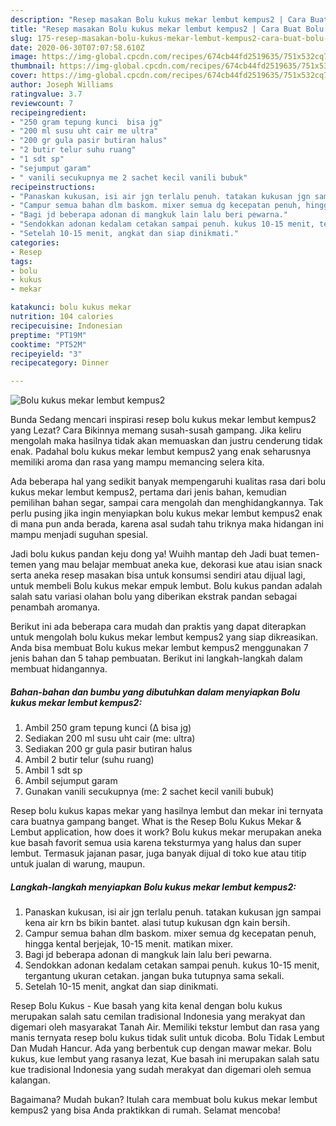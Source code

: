 ```yaml
---
description: "Resep masakan Bolu kukus mekar lembut kempus2 | Cara Buat Bolu kukus mekar lembut kempus2 Yang Enak Banget"
title: "Resep masakan Bolu kukus mekar lembut kempus2 | Cara Buat Bolu kukus mekar lembut kempus2 Yang Enak Banget"
slug: 175-resep-masakan-bolu-kukus-mekar-lembut-kempus2-cara-buat-bolu-kukus-mekar-lembut-kempus2-yang-enak-banget
date: 2020-06-30T07:07:58.610Z
image: https://img-global.cpcdn.com/recipes/674cb44fd2519635/751x532cq70/bolu-kukus-mekar-lembut-kempus2-foto-resep-utama.jpg
thumbnail: https://img-global.cpcdn.com/recipes/674cb44fd2519635/751x532cq70/bolu-kukus-mekar-lembut-kempus2-foto-resep-utama.jpg
cover: https://img-global.cpcdn.com/recipes/674cb44fd2519635/751x532cq70/bolu-kukus-mekar-lembut-kempus2-foto-resep-utama.jpg
author: Joseph Williams
ratingvalue: 3.7
reviewcount: 7
recipeingredient:
- "250 gram tepung kunci  bisa jg"
- "200 ml susu uht cair me ultra"
- "200 gr gula pasir butiran halus"
- "2 butir telur suhu ruang"
- "1 sdt sp"
- "sejumput garam"
- " vanili secukupnya me 2 sachet kecil vanili bubuk"
recipeinstructions:
- "Panaskan kukusan, isi air jgn terlalu penuh. tatakan kukusan jgn sampai kena air krn bs bikin bantet. alasi tutup kukusan dgn kain bersih."
- "Campur semua bahan dlm baskom. mixer semua dg kecepatan penuh, hingga kental berjejak, 10-15 menit. matikan mixer."
- "Bagi jd beberapa adonan di mangkuk lain lalu beri pewarna."
- "Sendokkan adonan kedalam cetakan sampai penuh. kukus 10-15 menit, tergantung ukuran cetakan. jangan buka tutupnya sama sekali."
- "Setelah 10-15 menit, angkat dan siap dinikmati."
categories:
- Resep
tags:
- bolu
- kukus
- mekar

katakunci: bolu kukus mekar 
nutrition: 104 calories
recipecuisine: Indonesian
preptime: "PT19M"
cooktime: "PT52M"
recipeyield: "3"
recipecategory: Dinner

---
```



![Bolu kukus mekar lembut kempus2](https://img-global.cpcdn.com/recipes/674cb44fd2519635/751x532cq70/bolu-kukus-mekar-lembut-kempus2-foto-resep-utama.jpg)

Bunda Sedang mencari inspirasi resep bolu kukus mekar lembut kempus2 yang Lezat? Cara Bikinnya memang susah-susah gampang. Jika keliru mengolah maka hasilnya tidak akan memuaskan dan justru cenderung tidak enak. Padahal bolu kukus mekar lembut kempus2 yang enak seharusnya memiliki aroma dan rasa yang mampu memancing selera kita.

Ada beberapa hal yang sedikit banyak mempengaruhi kualitas rasa dari bolu kukus mekar lembut kempus2, pertama dari jenis bahan, kemudian pemilihan bahan segar, sampai cara mengolah dan menghidangkannya. Tak perlu pusing jika ingin menyiapkan bolu kukus mekar lembut kempus2 enak di mana pun anda berada, karena asal sudah tahu triknya maka hidangan ini mampu menjadi suguhan spesial.

Jadi bolu kukus pandan keju dong ya! Wuihh mantap deh Jadi buat temen-temen yang mau belajar membuat aneka kue, dekorasi kue atau isian snack serta aneka resep masakan bisa untuk konsumsi sendiri atau dijual lagi, untuk membeli Bolu kukus mekar empuk lembut. Bolu kukus pandan adalah salah satu variasi olahan bolu yang diberikan ekstrak pandan sebagai penambah aromanya.


Berikut ini ada beberapa cara mudah dan praktis yang dapat diterapkan untuk mengolah bolu kukus mekar lembut kempus2 yang siap dikreasikan. Anda bisa membuat Bolu kukus mekar lembut kempus2 menggunakan 7 jenis bahan dan 5 tahap pembuatan. Berikut ini langkah-langkah dalam membuat hidangannya.

<!--inarticleads1-->

##### Bahan-bahan dan bumbu yang dibutuhkan dalam menyiapkan Bolu kukus mekar lembut kempus2:

1. Ambil 250 gram tepung kunci (∆ bisa jg)
1. Sediakan 200 ml susu uht cair (me: ultra)
1. Sediakan 200 gr gula pasir butiran halus
1. Ambil 2 butir telur (suhu ruang)
1. Ambil 1 sdt sp
1. Ambil sejumput garam
1. Gunakan  vanili secukupnya (me: 2 sachet kecil vanili bubuk)


Resep bolu kukus kapas mekar yang hasilnya lembut dan mekar ini ternyata cara buatnya gampang banget. What is the Resep Bolu Kukus Mekar &amp; Lembut application, how does it work? Bolu kukus mekar merupakan aneka kue basah favorit semua usia karena teksturmya yang halus dan super lembut. Termasuk jajanan pasar, juga banyak dijual di toko kue atau titip untuk jualan di warung, maupun. 

<!--inarticleads2-->

##### Langkah-langkah menyiapkan Bolu kukus mekar lembut kempus2:

1. Panaskan kukusan, isi air jgn terlalu penuh. tatakan kukusan jgn sampai kena air krn bs bikin bantet. alasi tutup kukusan dgn kain bersih.
1. Campur semua bahan dlm baskom. mixer semua dg kecepatan penuh, hingga kental berjejak, 10-15 menit. matikan mixer.
1. Bagi jd beberapa adonan di mangkuk lain lalu beri pewarna.
1. Sendokkan adonan kedalam cetakan sampai penuh. kukus 10-15 menit, tergantung ukuran cetakan. jangan buka tutupnya sama sekali.
1. Setelah 10-15 menit, angkat dan siap dinikmati.


Resep Bolu Kukus - Kue basah yang kita kenal dengan bolu kukus merupakan salah satu cemilan tradisional Indonesia yang merakyat dan digemari oleh masyarakat Tanah Air. Memiliki tekstur lembut dan rasa yang manis ternyata resep bolu kukus tidak sulit untuk dicoba. Bolu Tidak Lembut Dan Mudah Hancur. Ada yang berbentuk cup dengan mawar mekar. Bolu kukus, kue lembut yang rasanya lezat, Kue basah ini merupakan salah satu kue tradisional Indonesia yang sudah merakyat dan digemari oleh semua kalangan. 

Bagaimana? Mudah bukan? Itulah cara membuat bolu kukus mekar lembut kempus2 yang bisa Anda praktikkan di rumah. Selamat mencoba!
